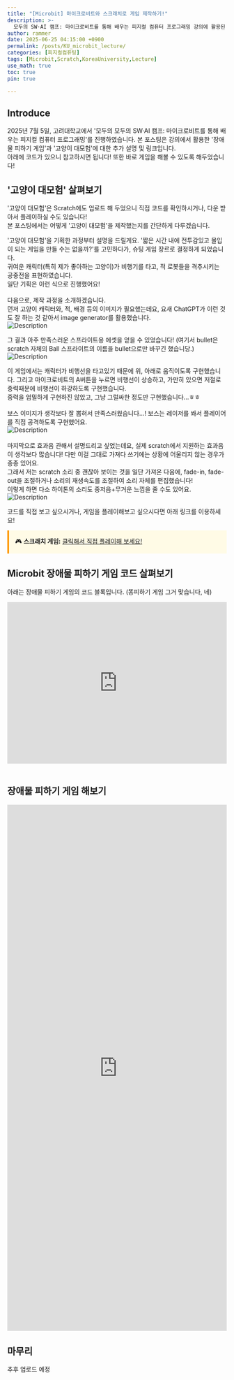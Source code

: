 ```yaml
---
title: "[Microbit] 마이크로비트와 스크래치로 게임 제작하기!"
description: >-
  모두의 SW·AI 캠프: 마이크로비트를 통해 배우는 피지컬 컴퓨터 프로그래밍 강의에 활용된 자료입니다.
author: rammer
date: 2025-06-25 04:15:00 +0900
permalink: /posts/KU_microbit_lecture/
categories: [피지컬컴퓨팅]
tags: [Microbit,Scratch,KoreaUniversity,Lecture]
use_math: true
toc: true
pin: true

---
```


## Introduce
2025년 7월 5일, 고려대학교에서 '모두의 모두의 SW·AI 캠프: 마이크로비트를 통해 배우는 피지컬 컴퓨터 프로그래밍'를 진행하였습니다. 본 포스팅은 강의에서 활용한 '장애물 피하기 게임'과 '고양이 대모험'에 대한 추가 설명 및 링크입니다.<br>아래에 코드가 있으니 참고하시면 됩니다! 또한 바로 게임을 해볼 수 있도록 해두었습니다!

## '고양이 대모험' 살펴보기
'고양이 대모험'은 Scratch에도 업로드 해 두었으니 직접 코드를 확인하시거나, 다운 받아서 플레이하실 수도 있습니다!<br>
본 포스팅에서는 어떻게 '고양이 대모험'을 제작했는지를 간단하게 다루겠습니다.<br>
  
'고양이 대모험'을 기획한 과정부터 설명을 드릴게요. '짧은 시간 내에 전투감있고 몰입이 되는 게임을 만들 수는 없을까?'를 고민하다가, 슈팅 게임 장르로 결정하게 되었습니다.<br>
귀여운 캐릭터(특히 제가 좋아하는 고양이)가 비행기를 타고, 적 로봇들을 격추시키는 공중전을 표현하였습니다.<br>
일단 기획은 이런 식으로 진행했어요!<br><br>
다음으로, 제작 과정을 소개하겠습니다.<br>
먼저 고양이 캐릭터와, 적, 배경 등의 이미지가 필요했는데요, 요새 ChatGPT가 이런 것도 잘 하는 것 같아서 image generator를 활용했습니다.<br>
<img src="../../assets/img/resources/microbit/prompt1.png"
     alt="Description"
     loading="lazy"
     class="image-style">
<br>

그 결과 아주 만족스러운 스프라이트용 에셋을 얻을 수 있었습니다! (여기서 bullet은 scratch 자체의 Ball 스프라이트의 이름을 bullet으로만 바꾸긴 했습니당.)<br>
<img src="../../assets/img/resources/microbit/sprites.png"
     alt="Description"
     loading="lazy"
     class="image-style">
<br>

이 게임에서는 캐릭터가 비행선을 타고있기 때문에 위, 아래로 움직이도록 구현했습니다. 그리고 마이크로비트의 A버튼을 누르면 비행선이 상승하고, 가만히 있으면 저절로 중력때문에 비행선이 하강하도록 구현했습니다.<br>
중력을 엄밀하게 구현하진 않았고, 그냥 그럴싸한 정도만 구현했습니다...ㅎㅎ<br>
<br>
보스 이미지가 생각보다 잘 뽑혀서 만족스러웠습니다...! 보스는 레이저를 쏴서 플레이어를 직접 공격하도록 구현했어요.<br>
<img src="../../assets/img/resources/microbit/boss_asset.png"
     alt="Description"
     loading="lazy"
     class="image-style">
<br>
<br>
마지막으로 효과음 관해서 설명드리고 싶었는데요, 실제 scratch에서 지원하는 효과음이 생각보다 많습니다! 다만 이걸 그대로 가져다 쓰기에는 상황에 어울리지 않는 경우가 종종 있어요.<br>
그래서 저는 scratch 소리 중 괜찮아 보이는 것을 일단 가져온 다음에, fade-in, fade-out을 조절하거나 소리의 재생속도를 조절하여 소리 자체를 편집했습니다!<br>
이렇게 하면 다소 하이톤의 소리도 중저음+무거운 느낌을 줄 수도 있어요.<br>
<img src="../../assets/img/resources/microbit/sound.png"
     alt="Description"
     loading="lazy"
     class="image-style">
<br>

코드를 직접 보고 싶으시거나, 게임을 플레이해보고 싶으시다면 아래 링크를 이용하세요!<br>

<div style="border-left: 4px solid #f90; padding: 1em; background: #fffbe6;">
  🎮 <strong>스크래치 게임:</strong>
  <a href="https://scratch.mit.edu/projects/1191783019/" target="_blank" rel="noopener noreferrer">
    클릭해서 직접 플레이해 보세요!
  </a>
</div>


## Microbit 장애물 피하기 게임 코드 살펴보기

아래는 장애물 피하기 게임의 코드 블록입니다. (똥피하기 게임 그거 맞습니다, 네)<br>

<div style="position:relative;height:calc(300px + 5em);width:100%;overflow:hidden;"><iframe style="position:absolute;top:0;left:0;width:100%;height:100%;" src="https://makecode.microbit.org/---codeembed#pub:S55220-75214-92373-16338" allowfullscreen="allowfullscreen" frameborder="0" sandbox="allow-scripts allow-same-origin"></iframe></div>

<br>

## 장애물 피하기 게임 해보기

<div style="position:relative;padding-bottom:140%;height:0;min-height:500px;overflow:hidden;">
  <iframe style="position:absolute;top:0;left:0;width:100%;height:100%;"
          src="https://makecode.microbit.org/---run?id=S55220-75214-92373-16338"
          allowfullscreen
          sandbox="allow-popups allow-forms allow-scripts allow-same-origin"
          frameborder="0">
  </iframe>
</div>

## 마무리
추후 업로드 예정





